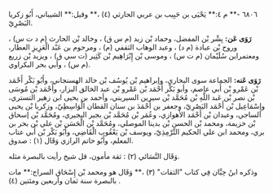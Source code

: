 ٦٨٠٦ -** م ٤:** يَحْيَى بن حَبِيب بن عربي الحارثي (٤) ،** وقيل:** الشيباني، أَبُو زكريا البَصْرِيّ.

**رَوَى عَن:** بِشْر بْن المفضل، وحماد بْن زيد (م س ق) ، وخالد بْن الحارث (م د ت س) ، وروح بْن عبادة (م د) ، وعبد الوهاب الثقفي (م) ، ومرحوم بن عَبْد الْعَزِيزِ العطار، ومعتمرابن سُلَيْمان (م ت س) ، وموسى بْن إِبْرَاهِيم بْن كَثِير (ت سي ق) ، ويزيد بْن زريع (م س) ، وأبي بحر البكراوي.

**رَوَى عَنه:** الجماعة سوى البخاري، وإبراهيم بْن يُوسُف بْن خالد الهسنجاني، وأَبُو بَكْر أَحْمَد بْن عَمْرو بْن أَبي عاصم، وأبو بَكْر أَحْمَد بْن عَمْرو بْن عبد الخالق البزار، وأَحْمَد بْن مُوسَى بْن نصر بْن عَبد اللَّهِ بْن مُحَمَّد بْن سيرين السيريني، وأحمد بن يحيى ابن زهير التستري، وإِسْمَاعِيل بْن أَحْمَد البَصْرِيّ، وجعفر بن أَحْمَدَ بن سنان القطان الْوَاسِطِيّ، وزكريا بْن يحيى الساجي، وعبدان بْن أَحْمَد الأهوازي، وعُمَر بْن مُحَمَّد بْن بجير البجيري، ومُحَمَّد بْن إسحاق بْن خزيمة، ومحمد بْن الحسن بْن بدينا الموصلي، ومُحَمَّد بْن الْحَسَن بْن علي بْن بحر بن بري، ومحمد ابن علي الحكيم التِّرْمِذِيّ، ويوسف بْن يَعْقُوب الْقَاضِي، وأَبُو بَكْر بْن أَبي عتاب المعلم، وأَبُو حاتم الرازي وَقَال (١) : صدوق.

وَقَال النَّسَائي (٢) : ثقة مأمون، قل شيخ رأيت بالبصرة مثله.

وذكره ابنُ حِبَّان فِي كتاب "الثقات" (٣) ،** وَقَال هو ومحمد بْن إِسْحَاق السراج:** مات بالبصرة سنة ثمان وأربعين ومئتين (٤) .
